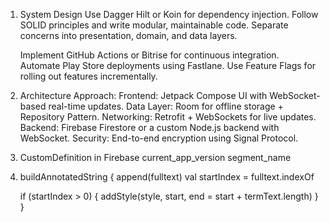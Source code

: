 1. System Design
	Use Dagger Hilt or Koin for dependency injection.
	Follow SOLID principles and write modular, maintainable code.
	Separate concerns into presentation, domain, and data layers.

	Implement GitHub Actions or Bitrise for continuous integration.
	Automate Play Store deployments using Fastlane.
	Use Feature Flags for rolling out features incrementally.

2. Architecture Approach:
	Frontend: Jetpack Compose UI with WebSocket-based real-time updates.
	Data Layer: Room for offline storage + Repository Pattern.
	Networking: Retrofit + WebSockets for live updates.
	Backend: Firebase Firestore or a custom Node.js backend with WebSocket.
	Security: End-to-end encryption using Signal Protocol.

3. CustomDefinition in Firebase
	current_app_version
	segment_name

4. buildAnnotatedString {
	append(fulltext)
	val startIndex = fulltext.indexOf
	
	if (startIndex > 0) {
		addStyle(style, start, end = start + termText.length)
	}
}
